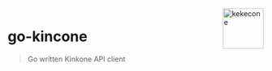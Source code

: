 <a href="https://github.com/kekecone">
    <img src="https://avatars.githubusercontent.com/u/86421089?s=200&v=4" alt="kekecone" title="kekecone" align="right" height="80" />
</a>

# go-kincone

> Go written Kinkone API client
